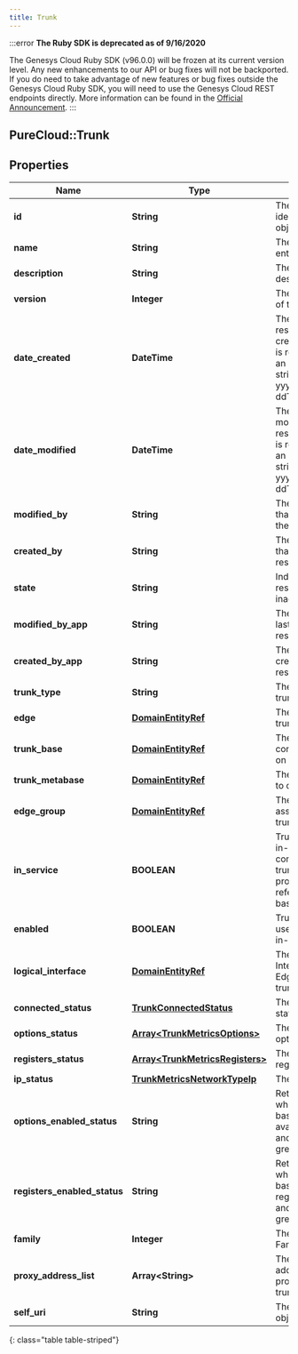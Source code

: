 ```yaml
---
title: Trunk
---
```


:::error
**The Ruby SDK is deprecated as of 9/16/2020**

The Genesys Cloud Ruby SDK (v96.0.0) will be frozen at its current version level. Any new enhancements to our API or bug fixes will not be backported. If you do need to take advantage of new features or bug fixes outside the Genesys Cloud Ruby SDK, you will need to use the Genesys Cloud REST endpoints directly. More information can be found in the [Official Announcement](https://developer.mypurecloud.com/forum/t/announcement-genesys-cloud-ruby-sdk-end-of-life/8850).
:::


## PureCloud::Trunk

## Properties

|Name | Type | Description | Notes|
|------------ | ------------- | ------------- | -------------|
| **id** | **String** | The globally unique identifier for the object. | [optional] |
| **name** | **String** | The name of the entity. | |
| **description** | **String** | The resource&#39;s description. | [optional] |
| **version** | **Integer** | The current version of the resource. | [optional] |
| **date_created** | **DateTime** | The date the resource was created. Date time is represented as an ISO-8601 string. For example: yyyy-MM-ddTHH:mm:ss.SSSZ | [optional] |
| **date_modified** | **DateTime** | The date of the last modification to the resource. Date time is represented as an ISO-8601 string. For example: yyyy-MM-ddTHH:mm:ss.SSSZ | [optional] |
| **modified_by** | **String** | The ID of the user that last modified the resource. | [optional] |
| **created_by** | **String** | The ID of the user that created the resource. | [optional] |
| **state** | **String** | Indicates if the resource is active, inactive, or deleted. | [optional] |
| **modified_by_app** | **String** | The application that last modified the resource. | [optional] |
| **created_by_app** | **String** | The application that created the resource. | [optional] |
| **trunk_type** | **String** | The type of this trunk. | [optional] |
| **edge** | [**DomainEntityRef**](DomainEntityRef.html) | The Edge using this trunk. | [optional] |
| **trunk_base** | [**DomainEntityRef**](DomainEntityRef.html) | The trunk base configuration used on this trunk. | [optional] |
| **trunk_metabase** | [**DomainEntityRef**](DomainEntityRef.html) | The metabase used to create this trunk. | [optional] |
| **edge_group** | [**DomainEntityRef**](DomainEntityRef.html) | The edge group associated with this trunk. | [optional] |
| **in_service** | **BOOLEAN** | True if this trunk is in-service.  This comes from the trunk_enabled property of the referenced trunk base. | [optional] |
| **enabled** | **BOOLEAN** | True if the Edge used by this trunk is in-service | [optional] |
| **logical_interface** | [**DomainEntityRef**](DomainEntityRef.html) | The Logical Interface on the Edge to which the trunk is assigned. | [optional] |
| **connected_status** | [**TrunkConnectedStatus**](TrunkConnectedStatus.html) | The connected status of the trunk | [optional] |
| **options_status** | [**Array&lt;TrunkMetricsOptions&gt;**](TrunkMetricsOptions.html) | The trunk optionsStatus | [optional] |
| **registers_status** | [**Array&lt;TrunkMetricsRegisters&gt;**](TrunkMetricsRegisters.html) | The trunk registersStatus | [optional] |
| **ip_status** | [**TrunkMetricsNetworkTypeIp**](TrunkMetricsNetworkTypeIp.html) | The trunk ipStatus | [optional] |
| **options_enabled_status** | **String** | Returns Enabled when the trunk base supports the availability interval and it has a value greater than 0. | [optional] |
| **registers_enabled_status** | **String** | Returns Enabled when the trunk base supports the registration interval and it has a value greater than 0. | [optional] |
| **family** | **Integer** | The IP Network Family of the trunk | [optional] |
| **proxy_address_list** | **Array&lt;String&gt;** | The list of proxy addresses (ports if provided) for the trunk | [optional] |
| **self_uri** | **String** | The URI for this object | [optional] |
{: class="table table-striped"}


